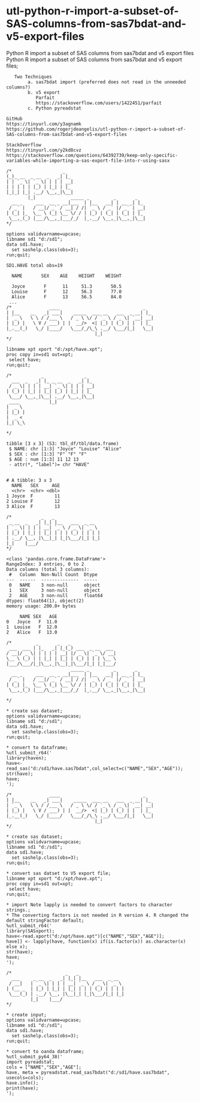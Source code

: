# utl-python-r-import-a-subset-of-SAS-columns-from-sas7bdat-and-v5-export-files
Python R import a subset of SAS columns from sas7bdat and v5 export files
    Python R import a subset of SAS columns from sas7bdat and v5 export files;                                                      
                                                                                                                                    
       Two Techniques                                                                                                               
            a. sas7bdat import (preferred does not read in the unneeded columns?)                                                   
            b. v5 export                                                                                                            
               Parfait                                                                                                              
               https://stackoverflow.com/users/1422451/parfait                                                                      
            c. Python pyreadstat                                                                                                    
                                                                                                                                    
    GitHub                                                                                                                          
    https://tinyurl.com/y3agnamk                                                                                                    
    https://github.com/rogerjdeangelis/utl-python-r-import-a-subset-of-SAS-columns-from-sas7bdat-and-v5-export-files                
                                                                                                                                    
    StackOverflow                                                                                                                   
    https://tinyurl.com/y2kd8cvz                                                                                                    
    https://stackoverflow.com/questions/64392739/keep-only-specific-variables-while-importing-a-sas-export-file-into-r-using-sasx   
                                                                                                                                    
    /*                   _                                                                                                          
    (_)_ __  _ __  _   _| |_                                                                                                        
    | | `_ \| `_ \| | | | __|                                                                                                       
    | | | | | |_) | |_| | |_                                                                                                        
    |_|_| |_| .__/ \__,_|\__|                                                                                                       
            |_|             _____ _         _       _                                                                               
      __ _     ___  __ _ __|___  | |__   __| | __ _| |_                                                                             
     / _` |   / __|/ _` / __| / /| `_ \ / _` |/ _` | __|                                                                            
    | (_| |_  \__ \ (_| \__ \/ / | |_) | (_| | (_| | |_                                                                             
     \__,_(_) |___/\__,_|___/_/  |_.__/ \__,_|\__,_|\__|                                                                            
    */                                                                                                                              
                                                                                                                                    
    options validvarname=upcase;                                                                                                    
    libname sd1 "d:/sd1";                                                                                                           
    data sd1.have;                                                                                                                  
      set sashelp.class(obs=3);                                                                                                     
    run;quit;                                                                                                                       
                                                                                                                                    
    SD1.HAVE total obs=19                                                                                                           
                                                                                                                                    
      NAME       SEX    AGE    HEIGHT    WEIGHT                                                                                     
                                                                                                                                    
      Joyce       F      11     51.3       50.5                                                                                     
      Louise      F      12     56.3       77.0                                                                                     
      Alice       F      13     56.5       84.0                                                                                     
     ...                                                                                                                            
    /*              ____                               _                                                                            
    | |__    __   _| ___|    _____  ___ __   ___  _ __| |_                                                                          
    | `_ \   \ \ / /___ \   / _ \ \/ / `_ \ / _ \| `__| __|                                                                         
    | |_) |   \ V / ___) | |  __/>  <| |_) | (_) | |  | |_                                                                          
    |_.__(_)   \_/ |____/   \___/_/\_\ .__/ \___/|_|   \__|                                                                         
                                     |_|                                                                                            
    */                                                                                                                              
                                                                                                                                    
    libname xpt xport "d:/xpt/have.xpt";                                                                                            
    proc copy in=sd1 out=xpt;                                                                                                       
     select have;                                                                                                                   
    run;quit;                                                                                                                       
                                                                                                                                    
    /*           _               _                                                                                                  
      ___  _   _| |_ _ __  _   _| |_                                                                                                
     / _ \| | | | __| `_ \| | | | __|                                                                                               
    | (_) | |_| | |_| |_) | |_| | |_                                                                                                
     \___/ \__,_|\__| .__/ \__,_|\__|                                                                                               
     ____           |_|                                                                                                             
    |  _ \                                                                                                                          
    | |_) |                                                                                                                         
    |  _ <                                                                                                                          
    |_| \_\                                                                                                                         
                                                                                                                                    
    */                                                                                                                              
                                                                                                                                    
    tibble [3 x 3] (S3: tbl_df/tbl/data.frame)                                                                                      
     $ NAME: chr [1:3] "Joyce" "Louise" "Alice"                                                                                     
     $ SEX : chr [1:3] "F" "F" "F"                                                                                                  
     $ AGE : num [1:3] 11 12 13                                                                                                     
     - attr(*, "label")= chr "HAVE"                                                                                                 
                                                                                                                                    
                                                                                                                                    
    # A tibble: 3 x 3                                                                                                               
      NAME   SEX     AGE                                                                                                            
      <chr>  <chr> <dbl>                                                                                                            
    1 Joyce  F        11                                                                                                            
    2 Louise F        12                                                                                                            
    3 Alice  F        13                                                                                                            
                                                                                                                                    
    /*           _   _                                                                                                              
     _ __  _   _| |_| |__   ___  _ __                                                                                               
    | `_ \| | | | __| `_ \ / _ \| `_ \                                                                                              
    | |_) | |_| | |_| | | | (_) | | | |                                                                                             
    | .__/ \__, |\__|_| |_|\___/|_| |_|                                                                                             
    |_|    |___/                                                                                                                    
    */                                                                                                                              
                                                                                                                                    
    <class 'pandas.core.frame.DataFrame'>                                                                                           
    RangeIndex: 3 entries, 0 to 2                                                                                                   
    Data columns (total 3 columns):                                                                                                 
     #   Column  Non-Null Count  Dtype                                                                                              
    ---  ------  --------------  -----                                                                                              
     0   NAME    3 non-null      object                                                                                             
     1   SEX     3 non-null      object                                                                                             
     2   AGE     3 non-null      float64                                                                                            
    dtypes: float64(1), object(2)                                                                                                   
    memory usage: 200.0+ bytes                                                                                                      
                                                                                                                                    
         NAME SEX   AGE                                                                                                             
    0   Joyce   F  11.0                                                                                                             
    1  Louise   F  12.0                                                                                                             
    2   Alice   F  13.0                                                                                                             
                                                                                                                                    
    /*         _       _   _                                                                                                        
     ___  ___ | |_   _| |_(_) ___  _ __  ___                                                                                        
    / __|/ _ \| | | | | __| |/ _ \| `_ \/ __|                                                                                       
    \__ \ (_) | | |_| | |_| | (_) | | | \__ \                                                                                       
    |___/\___/|_|\__,_|\__|_|\___/|_| |_|___/                                                                                       
                            _____ _         _       _                                                                               
      __ _     ___  __ _ __|___  | |__   __| | __ _| |_                                                                             
     / _` |   / __|/ _` / __| / /| `_ \ / _` |/ _` | __|                                                                            
    | (_| |_  \__ \ (_| \__ \/ / | |_) | (_| | (_| | |_                                                                             
     \__,_(_) |___/\__,_|___/_/  |_.__/ \__,_|\__,_|\__|                                                                            
                                                                                                                                    
    */                                                                                                                              
                                                                                                                                    
    * create sas dataset;                                                                                                           
    options validvarname=upcase;                                                                                                    
    libname sd1 "d:/sd1";                                                                                                           
    data sd1.have;                                                                                                                  
      set sashelp.class(obs=3);                                                                                                     
    run;quit;                                                                                                                       
                                                                                                                                    
    * convert to dataframe;                                                                                                         
    %utl_submit_r64('                                                                                                               
    library(haven);                                                                                                                 
    have<-read_sas("d:/sd1/have.sas7bdat",col_select=c("NAME","SEX","AGE"));                                                        
    str(have);                                                                                                                      
    have;                                                                                                                           
    ');                                                                                                                             
                                                                                                                                    
    /*              ____                               _                                                                            
    | |__    __   _| ___|    _____  ___ __   ___  _ __| |_                                                                          
    | `_ \   \ \ / /___ \   / _ \ \/ / `_ \ / _ \| `__| __|                                                                         
    | |_) |   \ V / ___) | |  __/>  <| |_) | (_) | |  | |_                                                                          
    |_.__(_)   \_/ |____/   \___/_/\_\ .__/ \___/|_|   \__|                                                                         
                                     |_|                                                                                            
    */                                                                                                                              
                                                                                                                                    
    * create sas dataset;                                                                                                           
    options validvarname=upcase;                                                                                                    
    libname sd1 "d:/sd1";                                                                                                           
    data sd1.have;                                                                                                                  
      set sashelp.class(obs=3);                                                                                                     
    run;quit;                                                                                                                       
                                                                                                                                    
    * convert sas datset to V5 export file;                                                                                         
    libname xpt xport "d:/xpt/have.xpt";                                                                                            
    proc copy in=sd1 out=xpt;                                                                                                       
     select have;                                                                                                                   
    run;quit;                                                                                                                       
                                                                                                                                    
    * import Note lapply is needed to convert factors to character strings.;                                                        
    * The converting factors is not needed in R version 4. R changed the default stringFactor default;                              
    %utl_submit_r64('                                                                                                               
    library(SASxport);                                                                                                              
    have<-read.xport("d:/xpt/have.xpt")[c("NAME","SEX","AGE")];                                                                     
    have[] <- lapply(have, function(x) if(is.factor(x)) as.character(x) else x);                                                    
    str(have);                                                                                                                      
    have;                                                                                                                           
    ');                                                                                                                             
                                                                                                                                    
    /*                    _   _                                                                                                     
      ___     _ __  _   _| |_| |__   ___  _ __                                                                                      
     / __|   | `_ \| | | | __| `_ \ / _ \| `_ \                                                                                     
    | (__ _  | |_) | |_| | |_| | | | (_) | | | |                                                                                    
     \___(_) | .__/ \__, |\__|_| |_|\___/|_| |_|                                                                                    
             |_|    |___/                                                                                                           
    */                                                                                                                              
                                                                                                                                    
    * create input;                                                                                                                 
    options validvarname=upcase;                                                                                                    
    libname sd1 "d:/sd1";                                                                                                           
    data sd1.have;                                                                                                                  
      set sashelp.class(obs=3);                                                                                                     
    run;quit;                                                                                                                       
                                                                                                                                    
    * convert to oanda dataframe;                                                                                                   
    %utl_submit_py64_38('                                                                                                           
    import pyreadstat;                                                                                                              
    cols = ["NAME","SEX","AGE"];                                                                                                    
    have, meta = pyreadstat.read_sas7bdat("d:/sd1/have.sas7bdat", usecols=cols);                                                    
    have.info();                                                                                                                    
    print(have);                                                                                                                    
    ');                                                                                                                             
